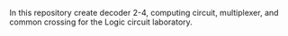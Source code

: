 In this repository create decoder 2-4, computing circuit, multiplexer, and common crossing for the Logic circuit laboratory.
